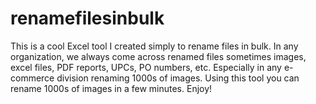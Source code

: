 # renamefilesinbulk
This is a cool Excel tool I created simply to rename files in bulk. In any organization, we always come across renamed files sometimes images, excel files, PDF reports, UPCs, PO numbers, etc. Especially in any e-commerce division renaming 1000s of images. Using this tool you can rename 1000s of images in a few minutes. Enjoy!

